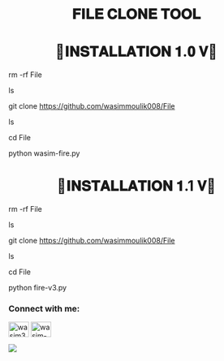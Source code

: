 <h1 align="center">𝐅𝐈𝐋𝐄 𝐂𝐋𝐎𝐍𝐄 𝐓𝐎𝐎𝐋</h1>
<h1 align="center">💠𝐈𝐍𝐒𝐓𝐀𝐋𝐋𝐀𝐓𝐈𝐎𝐍 𝟏.𝟎 𝐕💠</h1>
rm -rf File

ls

git clone https://github.com/wasimmoulik008/File

ls

cd File

python wasim-fire.py


<h1 align="center">💠𝐈𝐍𝐒𝐓𝐀𝐋𝐋𝐀𝐓𝐈𝐎𝐍 𝟏.1 𝐕💠</h1>
rm -rf File

ls

git clone https://github.com/wasimmoulik008/File

ls

cd File

python fire-v3.py

<h3 align="left">Connect with me:</h3>
<p align="left">
<a href="https://www.facebook.com/profile.php?id=100086012142332&mibextid=ZbWKwL" target="blank"><img align="center" src="https://raw.githubusercontent.com/rahuldkjain/github-profile-readme-generator/master/src/images/icons/Social/facebook.svg" alt="wasim360" height="30" width="40" /></a>
<a href="https://www.youtube.com/c/@wasim-360" target="blank"><img align="center" src="https://raw.githubusercontent.com/rahuldkjain/github-profile-readme-generator/master/src/images/icons/Social/youtube.svg" alt="wasim-360" height="30" width="40" /></a>
</p>


<p align="left"> <img src="https://github.com/wasimmoulik008/File/blob/main/IMG_20231003_201705.jpg" /> </p>
